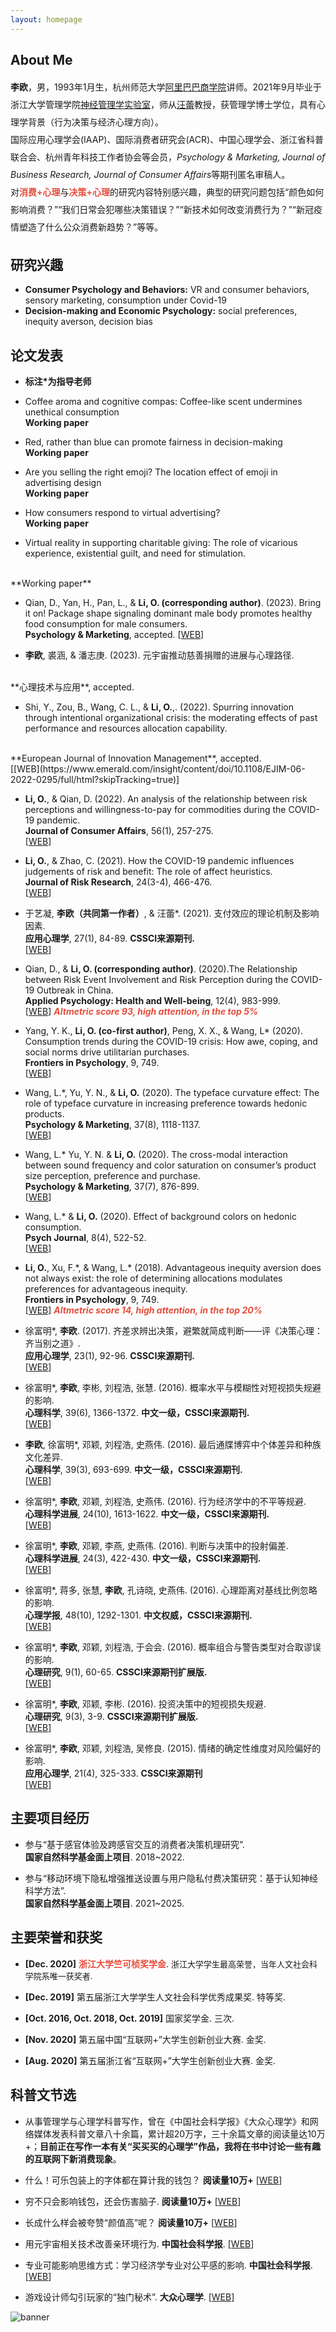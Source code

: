 ```yaml
---
layout: homepage
---
```


## About Me

<font style="line-height:2;"><b>李欧</b>，男，1993年1月生，杭州师范大学<a href="http://abs.hznu.edu.cn/portal/">阿里巴巴商学院</a>讲师。2021年9月毕业于浙江大学管理学院<a href="http://neuromanagement.zju.edu.cn/views/index.html)">神经管理学实验室</a>，师从<a href="https://person.zju.edu.cn/wanglei">汪蕾</a>教授，获管理学博士学位，具有心理学背景（行为决策与经济心理方向）。</font><br/> <font style="line-height:2;">国际应用心理学会(IAAP)、国际消费者研究会(ACR)、中国心理学会、浙江省科普联合会、杭州青年科技工作者协会等会员，<i>Psychology & Marketing, Journal of Business Research, Journal of Consumer Affairs</i>等期刊匿名审稿人。</font><br/> 
<font style="line-height:2;">对<b><font color="#e74d3c">消费+心理</font></b>与<b><font color="#e74d3c">决策+心理</font></b>的研究内容特别感兴趣，典型的研究问题包括“颜色如何影响消费？”“我们日常会犯哪些决策错误？”“新技术如何改变消费行为？”“新冠疫情塑造了什么公众消费新趋势？”等等。</font><br/>  

## <font face="等线">研究兴趣</font>
  
- **Consumer Psychology and Behaviors:** VR and consumer behaviors, sensory marketing, consumption under Covid-19
- **Decision-making and Economic Psychology:** social preferences, inequity averson, decision bias

## <font face="等线">论文发表</font>

- **标注\*为指导老师**

- Coffee aroma and cognitive compas: Coffee-like scent undermines unethical consumption
  <br>
  **Working paper**

- Red, rather than blue can promote fairness in decision-making
  <br>
  **Working paper**

- Are you selling the right emoji? The location effect of emoji in advertising design
  <br>
  **Working paper**

- How consumers respond to virtual advertising?
  <br>
  **Working paper**
  
 - Virtual reality in supporting charitable giving: The role of vicarious experience, existential guilt, and need for stimulation.
  <br>
  **Working paper**

- Qian, D., Yan, H., Pan, L., & **Li, O. (corresponding author)**. (2023). Bring it on! Package shape signaling dominant male body promotes healthy food consumption for male consumers.
  <br>
  **Psychology & Marketing**, accepted.
  [[WEB](https://onlinelibrary.wiley.com/doi/abs/10.1002/mar.21835)] 
 
 - **李欧**, 裘涵, & 潘志庚. (2023). 元宇宙推动慈善捐赠的进展与心理路径.
  <br>
  **心理技术与应用**, accepted.

 - Shi, Y., Zou, B., Wang, C. L., & **Li, O.**,. (2022). Spurring innovation through intentional organizational crisis: the moderating effects of past performance and resources allocation capability.
  <br>
  **European Journal of Innovation Management**, accepted.
  <br>
  [[WEB](https://www.emerald.com/insight/content/doi/10.1108/EJIM-06-2022-0295/full/html?skipTracking=true)] 
  
- **Li, O.**, & Qian, D. (2022). An analysis of the relationship between risk perceptions and willingness-to-pay for commodities during the COVID-19 pandemic.
  <br>
  **Journal of Consumer Affairs**, 56(1), 257-275.
  <br>
  [[WEB](https://onlinelibrary.wiley.com/doi/full/10.1111/joca.12407)] 

- **Li, O.**, & Zhao, C. (2021). How the COVID-19 pandemic influences judgements of risk and benefit: The role of affect heuristics. 
  <br>
  **Journal of Risk Research**, 24(3-4), 466-476.
  <br>
  [[WEB](https://www.tandfonline.com/doi/abs/10.1080/13669877.2021.1900338)]
  
- 于艺凝, **李欧（共同第一作者）**, & 汪蕾*. (2021). 支付效应的理论机制及影响因素. 
  <br>
  **应用心理学**, 27(1), 84-89. **CSSCI来源期刊.**
  <br>
  [[WEB](http://www.appliedpsy.cn/CN/abstract/abstract289.shtml)] 
 
- Qian, D., & **Li, O. (corresponding author)**. (2020).The Relationship between Risk Event Involvement and Risk Perception during the COVID-19 Outbreak in China. 
  <br>
  **Applied Psychology: Health and Well-being**, 12(4), 983-999.
  <br>
  [[WEB](https://iaap-journals.onlinelibrary.wiley.com/doi/abs/10.1111/aphw.12219)] <strong><i style="color:#e74d3c">Altmetric score 93, high attention, in the top 5%</i></strong>
  
- Yang, Y. K., **Li, O. (co-first author)**, Peng, X. X., & Wang, L* (2020). Consumption trends during the COVID-19 crisis: How awe, coping, and social norms drive utilitarian purchases. 
  <br>
  **Frontiers in Psychology**, 9, 749.
  <br>
  [[WEB](https://www.frontiersin.org/articles/588580)]
  
- Wang, L.\*, Yu, Y. N., & **Li, O.** (2020). The typeface curvature effect: The role of typeface curvature in increasing preference towards hedonic products. 
  <br>
  **Psychology & Marketing**, 37(8), 1118-1137.
  <br>
  [[WEB](https://onlinelibrary.wiley.com/doi/abs/10.1002/mar.21287)]

- Wang, L.* Yu, Y. N. & **Li, O.** (2020). The cross-modal interaction between sound frequency and color saturation on consumer’s product size perception, preference and purchase. 
  <br>
  **Psychology & Marketing**, 37(7), 876-899.
  <br>
  [[WEB](https://onlinelibrary.wiley.com/doi/abs/10.1002/mar.21284)]
  
- Wang, L.* & **Li, O.** (2020). Effect of background colors on hedonic consumption. 
  <br>
  **Psych Journal**, 8(4), 522-52.
  <br>
  [[WEB](https://onlinelibrary.wiley.com/doi/abs/10.1002/pchj.291)]
 
- **Li, O.**, Xu, F.\*, & Wang, L.* (2018). Advantageous inequity aversion does not always exist: the role of determining allocations modulates preferences for advantageous inequity. 
  <br>
  **Frontiers in Psychology**, 9, 749.
  <br>
  [[WEB](https://www.frontiersin.org/articles/10.3389/fpsyg.2018.00749/full)] <strong><i style="color:#e74d3c">Altmetric score 14, high attention, in the top 20%</i></strong>

- 徐富明*, **李欧**. (2017). 齐差求辨出决策，避繁就简成判断——评《决策心理：齐当别之道》. 
  <br>
  **应用心理学**, 23(1), 92-96. **CSSCI来源期刊.**
  <br>
  [[WEB](https://d.wanfangdata.com.cn/periodical/yyxlx201701010)] 

- 徐富明*, **李欧**, 李彬, 刘程浩, 张慧. (2016). 概率水平与模糊性对短视损失规避的影响. 
  <br>
  **心理科学**, 39(6), 1366-1372. **中文一级，CSSCI来源期刊.**
  <br>
  [[WEB](http://www.psysci.org/CN/Y2016/V39/I6/1366)] 

- **李欧**, 徐富明*, 邓颖, 刘程浩, 史燕伟. (2016). 最后通牒博弈中个体差异和种族文化差异. 
  <br>
  **心理科学**, 39(3), 693-699. **中文一级，CSSCI来源期刊.**
  <br>
  [[WEB](http://www.psysci.org/CN/Y2016/V39/I3/693)] 

- 徐富明*, **李欧**, 邓颖, 刘程浩, 史燕伟. (2016). 行为经济学中的不平等规避. 
  <br>
  **心理科学进展**, 24(10), 1613-1622. **中文一级，CSSCI来源期刊.**
  <br>
  [[WEB](http://journal.psych.ac.cn/xlkxjz/CN/abstract/abstract3567.shtml)] 

- 徐富明*, **李欧**, 邓颖, 李燕, 史燕伟. (2016). 判断与决策中的投射偏差. 
  <br>
  **心理科学进展**, 24(3), 422-430. **中文一级，CSSCI来源期刊.**
  <br>
  [[WEB](http://journal.psych.ac.cn/xlkxjz/CN/10.3724/SP.J.1042.2016.00422)] 

- 徐富明*, 蒋多, 张慧, **李欧**, 孔诗晓, 史燕伟. (2016). 心理距离对基线比例忽略的影响. 
  <br>
  **心理学报**, 48(10), 1292-1301. **中文权威，CSSCI来源期刊.**
  <br>
  [[WEB](http://journal.psych.ac.cn/xlxb/CN/10.3724/SP.J.1041.2016.01292)] 

- 徐富明*, **李欧**, 邓颖, 刘程浩, 于会会. (2016). 概率组合与警告类型对合取谬误的影响. 
  <br>
  **心理研究**, 9(1), 60-65. **CSSCI来源期刊扩展版.**
  <br>
  [[WEB](https://d.wanfangdata.com.cn/periodical/xlyj201601010)] 
  
- 徐富明*, **李欧**, 邓颖, 李彬. (2016). 投资决策中的短视损失规避. 
  <br>
  **心理研究**, 9(3), 3-9. **CSSCI来源期刊扩展版.**
  <br>
  [[WEB](https://d.wanfangdata.com.cn/periodical/xlyj201603001)] 

- 徐富明*, **李欧**, 邓颖, 刘程浩, 吴修良. (2015). 情绪的确定性维度对风险偏好的影响. 
  <br>
  **应用心理学**, 21(4), 325-333. **CSSCI来源期刊**
  <br>
  [[WEB](https://d.wanfangdata.com.cn/periodical/yyxlx201504005)] 

## <font face="等线">主要项目经历</font>

- 参与“基于感官体验及跨感官交互的消费者决策机理研究”.
  <br>
  **国家自然科学基金面上项目**. 2018~2022.

- 参与“移动环境下隐私增强推送设置与用户隐私付费决策研究：基于认知神经科学方法”.
  <br>
  **国家自然科学基金面上项目**. 2021~2025.
  
## <font face="等线">主要荣誉和获奖</font>

- **[Dec. 2020]** <font color="#e74d3c"><b>浙江大学竺可桢奖学金</b></font>. <font size="2">浙江大学学生最高荣誉，当年人文社会科学院系唯一获奖者.</font>

- **[Dec. 2019]** 第五届浙江大学学生人文社会科学优秀成果奖. 特等奖.

- **[Oct. 2016, Oct. 2018, Oct. 2019]** 国家奖学金. 三次.

- **[Nov. 2020]** 第五届中国“互联网+”大学生创新创业大赛. 金奖.

- **[Aug. 2020]** 第五届浙江省“互联网+”大学生创新创业大赛. 金奖.

## <font face="等线">科普文节选</font>
- 从事管理学与心理学科普写作，曾在《中国社会科学报》《大众心理学》和网络媒体发表科普文章八十余篇，累计超20万字，三十余篇文章的阅读量达10万+；**目前正在写作一本有关“买买买的心理学”作品，我将在书中讨论一些有趣的互联网下新消费现象**。
  
- 什么！可乐包装上的字体都在算计我的钱包？ **阅读量10万+**
  [[WEB](https://mp.weixin.qq.com/s/UbeE_351VImzL8NIGyyBXA)]
  
- 穷不只会影响钱包，还会伤害脑子. **阅读量10万+** 
  [[WEB](https://mp.weixin.qq.com/s/8EV43oL4-eZg9Ej1zCPBAA)]
  
- 长成什么样会被夸赞“颜值高”呢？ **阅读量10万+** 
  [[WEB](https://mp.weixin.qq.com/s/ry5wGY38g_KvW1awTDBtvA)]
 
- 用元宇宙相关技术改善亲环境行为. **中国社会科学报**. [[WEB](https://www.cssn.cn/skqns/skqns_qnzs/202308/t20230823_5680734.shtml)]

- 专业可能影响思维方式：学习经济学专业对公平感的影响. **中国社会科学报**. [[WEB](https://kns.cnki.net/kcms/detail/detail.aspx?dbcode=CCND&dbname=CCNDLAST2016&filename=CSHK201601040061&uniplatform=NZKPT&v=1xPR_QXie5d3uzh6Qw_qFvCN3NYpHFFyhPlDO6iaHRaeAq1HouOeTjSwqqcC8vQWomUTjUFnT58%3d)]
 
- 游戏设计师勾引玩家的“独门秘术”. **大众心理学**. [[WEB](https://kns.cnki.net/kcms/detail/detail.aspx?dbcode=CJFD&dbname=CJFDLASN2016&filename=DZXI201603029&uniplatform=NZKPT&v=uWLV_Q0t0iJstKLUMjxezKK3AbE-wQpCFiPVgYboEQq7ba-84ZgyhZzPZ9ICGD3y)]
  
![banner](https://www.2008php.com/2019_Website_appreciate/2019-11-01/201911011021319KGnsasb1zKP.jpg "banner")
  
  
  
  
  
  
  
  
  
  
  
  
  
  
  
  
  
  
  
  
  
  
  
  
  
  
  
  
  
